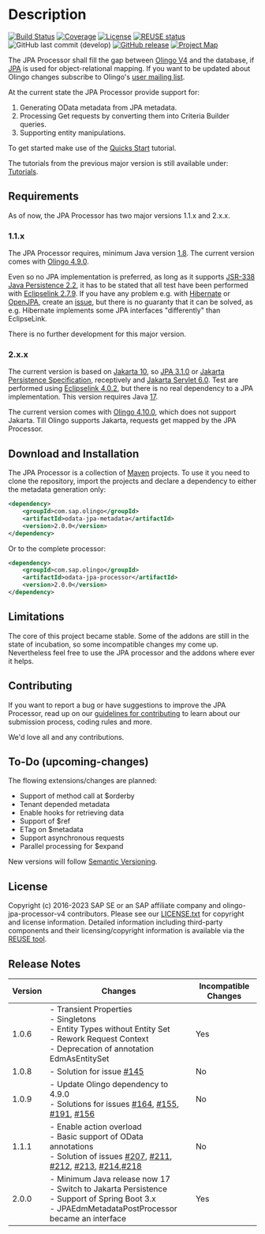 # Description

[![Build Status](https://app.travis-ci.com/SAP/olingo-jpa-processor-v4.svg?branch=develop)](https://app.travis-ci.com/github/SAP/olingo-jpa-processor-v4)
[![Coverage](https://sonarcloud.io/api/project_badges/measure?project=SAP_olingo-jpa-processor-v4&metric=coverage)](https://sonarcloud.io/dashboard?id=SAP_olingo-jpa-processor-v4)
[![License](https://img.shields.io/badge/license-Apache%202.0-blue.svg)](LICENSE.txt)
[![REUSE status](https://api.reuse.software/badge/github.com/SAP/olingo-jpa-processor-v4)](https://api.reuse.software/info/github.com/SAP/olingo-jpa-processor-v4)
![GitHub last commit (develop)](https://img.shields.io/github/last-commit/SAP/OLINGO-JPA-PROCESSOR-V4/main.svg)
[![GitHub release](https://img.shields.io/github/release-pre/sap/olingo-jpa-processor-v4.svg?color=orange&label=release)](https://github.com/SAP/olingo-jpa-processor-v4/releases/)
[![Project Map](https://sourcespy.com/shield.svg)](https://sourcespy.com/github/sapolingojpaprocessorv4/)

The JPA Processor shall fill the gap between [Olingo V4](https://olingo.apache.org/doc/odata4/index.html) and the database, if [JPA](https://en.wikipedia.org/wiki/Java_Persistence_API) is used for object-relational mapping. If you want to be updated about Olingo changes subscribe to Olingo's [user mailing list](user-subscribe@olingo.apache.org).

At the current state the JPA Processor provide support for:

1. Generating OData metadata from JPA metadata.
2. Processing Get requests by converting them into Criteria Builder queries.
3. Supporting entity manipulations.

To get started make use of the [Quicks Start](/jpa-tutorial/QuickStart/QuickStart.adoc) tutorial.

The tutorials from the previous major version is still available under: [Tutorials](/jpa-tutorial/Tutorials/Introduction/Introduction.md).

## Requirements

As of now, the JPA Processor has two major versions 1.1.x and 2.x.x.

### 1.1.x

The JPA Processor requires, minimum Java version [1.8](http://www.oracle.com/technetwork/java/javase/downloads/jdk8-downloads-2133151.html). The current version comes with [Olingo 4.9.0](https://github.com/apache/olingo-odata4).

Even so no JPA implementation is preferred, as long as it supports [JSR-338 Java Persistence 2.2](https://jcp.org/en/jsr/detail?id=338), it has to be stated that all test have been performed with [Eclipselink 2.7.9](http://www.eclipse.org/eclipselink/). If you have any problem e.g. with [Hibernate](http://hibernate.org) or [OpenJPA](https://openjpa.apache.org/), create an [issue](https://github.com/SAP/olingo-jpa-processor-v4/issues), but there is no guaranty that it can be solved, as e.g. Hibernate implements some JPA interfaces "differently" than EclipseLink.

There is no further development for this major version.

### 2.x.x

The current version is based on [Jakarta 10](https://projects.eclipse.org/releases/jakarta-10), so [JPA 3.1.0](https://projects.eclipse.org/projects/ee4j.jpa/releases/3.1) or [Jakarta Persistence Specification](https://github.com/jakartaee/persistence), receptively and [Jakarta Servlet 6.0](https://projects.eclipse.org/projects/ee4j.servlet/releases/6.0). Test are performed using [Eclipselink 4.0.2](https://projects.eclipse.org/projects/ee4j.eclipselink/releases/4.0.2), but there is no real dependency to a JPA implementation. This version requires Java [17](https://sap.github.io/SapMachine/#download).

The current version comes with [Olingo 4.10.0](https://github.com/apache/olingo-odata4), which does not support Jakarta. Till Olingo supports Jakarta, requests get mapped by the JPA Processor.

## Download and Installation

The JPA Processor is a collection of [Maven](https://maven.apache.org) projects. To use it you need to
clone the repository, import the projects and declare a dependency to either the metadata generation only:

```XML
<dependency>
    <groupId>com.sap.olingo</groupId>
    <artifactId>odata-jpa-metadata</artifactId>
    <version>2.0.0</version>
</dependency>
```

Or to the complete processor:

```XML
<dependency>
    <groupId>com.sap.olingo</groupId>
    <artifactId>odata-jpa-processor</artifactId>
    <version>2.0.0</version>
</dependency>
```

## Limitations

The core of this project became stable. Some of the addons are still in the state of incubation, so some incompatible changes my come up. Nevertheless feel free to use the JPA processor and the addons where ever it helps.

## Contributing

If you want to report a bug or have suggestions to improve the JPA Processor, read up on our [guidelines for contributing](./CONTRIBUTING.md) to learn about our submission process, coding rules and more.

We'd love all and any contributions.

## To-Do (upcoming-changes)

The flowing extensions/changes are planned:

* Support of method call at $orderby
* Tenant depended metadata
* Enable hooks for retrieving data
* Support of $ref
* ETag on $metadata
* Support asynchronous requests
* Parallel processing for $expand

New versions will follow [Semantic Versioning](https://semver.org).

## License

Copyright (c) 2016-2023 SAP SE or an SAP affiliate company and olingo-jpa-processor-v4 contributors. Please see our [LICENSE.txt](LICENSE.txt) for copyright and license information.
Detailed information including third-party components and their licensing/copyright information is available via the [REUSE tool](https://api.reuse.software/info/github.com/SAP/olingo-jpa-processor-v4).

## Release Notes

|Version| Changes                                                                                                                                                                                                                                                                                                                                                                                                                                                                                                   |Incompatible Changes|
|-- |-----------------------------------------------------------------------------------------------------------------------------------------------------------------------------------------------------------------------------------------------------------------------------------------------------------------------------------------------------------------------------------------------------------------------------------------------------------------------------------------------------------|-- |
|1.0.6| - Transient Properties<br> - Singletons<br> - Entity Types without Entity Set<br> - Rework Request Context<br> - Deprecation of annotation  EdmAsEntitySet                                                                                                                                                                                                                                                                                                                                                |Yes|
|1.0.8| - Solution for issue [#145](https://github.com/SAP/olingo-jpa-processor-v4/issues/145)                                                                                                                                                                                                                                                                                                                                                                                                                    |No|
|1.0.9| - Update Olingo dependency to 4.9.0<br> - Solutions for issues [#164](https://github.com/SAP/olingo-jpa-processor-v4/issues/164), [#155](https://github.com/SAP/olingo-jpa-processor-v4/issues/155), [#191](https://github.com/SAP/olingo-jpa-processor-v4/issues/191), [#156](https://github.com/SAP/olingo-jpa-processor-v4/issues/156)<br>                                                                                                                                                             |No|
|1.1.1| - Enable action overload<br> - Basic support of OData annotations<br>- Solution of issues [#207](https://github.com/SAP/olingo-jpa-processor-v4/issues/207), [#211](https://github.com/SAP/olingo-jpa-processor-v4/issues/211), [#212](https://github.com/SAP/olingo-jpa-processor-v4/issues/212), [#213](https://github.com/SAP/olingo-jpa-processor-v4/issues/213), [#214](https://github.com/SAP/olingo-jpa-processor-v4/issues/214),[#218](https://github.com/SAP/olingo-jpa-processor-v4/issues/218) |No|
|2.0.0| - Minimum Java release now 17<br>- Switch to Jakarta Persistence<br> - Support of Spring Boot 3.x<br> - JPAEdmMetadataPostProcessor became an interface                                                                                                                                                                                                                                                                                                                                                   |Yes|
